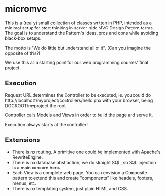# micromvc
This is a (really) small collection of classes written in PHP, intended as a minimal setup for start thinking in server-side MVC Design Pattern terms.
The goal is to understand the Pattern's ideas, pros and cons while avoiding black-box setups.

The motto is "We do little but understand all of it". (Can you imagine the opposite of this?)

We use this as a starting point for our web programming courses' final project.

## Execution

Request URL determines the Controller to be executed, ie. you could do http://localhost/myproject/controllers/hello.php with your browser, being DOCROOT/myproject the root.

Controller calls Models and Views in order to build the page and serve it.

Execution always starts at the controller!

## Extensions

* There is no routing. A primitive one could be implemented with Apache's RewriteEngine.
* There is no database abstraction, we do straight SQL, so SQL injection is a main concern here.
* Each View is a complete web page. You can envision a Composite pattern to extend this and create "components" like headers, footers, menus, etc.
* There is no templating system, just plain HTML and CSS.
